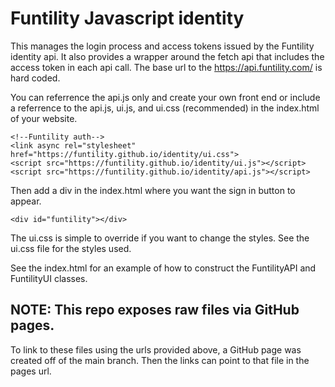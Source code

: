# Funtility Javascript identity

This manages the login process and access tokens issued by the Funtility identity api. It also provides a wrapper around the fetch api that includes the access token in each api call. The base url to the https://api.funtility.com/ is hard coded.

You can referrence the api.js only and create your own front end or include a referrence to the api.js, ui.js, and ui.css (recommended) in the index.html of your website.

``````
<!--Funtility auth-->
<link async rel="stylesheet" href="https://funtility.github.io/identity/ui.css">
<script src="https://funtility.github.io/identity/ui.js"></script>
<script src="https://funtility.github.io/identity/api.js"></script>
``````

Then add a div in the index.html where you want the sign in button to appear.

```
<div id="funtility"></div>
```

The ui.css is simple to override if you want to change the styles. See the ui.css file for the styles used.

See the index.html for an example of how to construct the FuntilityAPI and FuntilityUI classes.

## NOTE: This repo exposes raw files via GitHub pages.

To link to these files using the urls provided above, a GitHub page was created off of the main branch. Then the links can point to that file in the pages url.